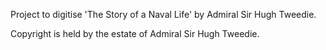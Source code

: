 Project to digitise 'The Story of a Naval Life' by Admiral Sir Hugh Tweedie.

Copyright is held by the estate of Admiral Sir Hugh Tweedie.
